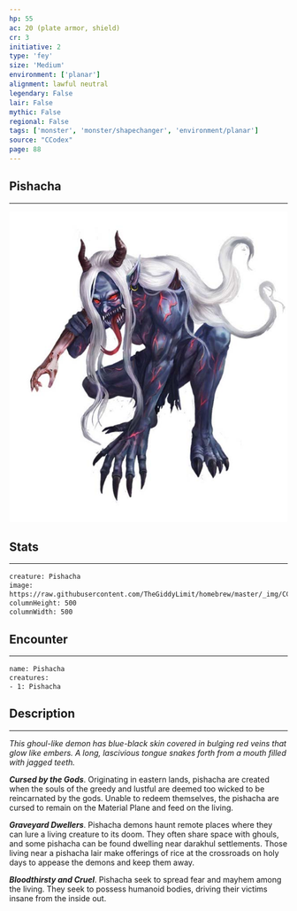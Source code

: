 ```yaml
---
hp: 55
ac: 20 (plate armor, shield)
cr: 3
initiative: 2
type: 'fey'    
size: 'Medium'
environment: ['planar']
alignment: lawful neutral
legendary: False
lair: False
mythic: False
regional: False
tags: ['monster', 'monster/shapechanger', 'environment/planar']
source: "CCodex"
page: 88
---
```


## Pishacha
---

![|600](https://raw.githubusercontent.com/TheGiddyLimit/homebrew/master/_img/CCodex/pishacha.jpg)

## Stats
---

```statblock
creature: Pishacha
image: https://raw.githubusercontent.com/TheGiddyLimit/homebrew/master/_img/CCodex/pishacha_token.png
columnHeight: 500
columnWidth: 500
```

## Encounter
---

```encounter-table
name: Pishacha
creatures:
- 1: Pishacha
```

## Description
---
_This ghoul-like demon has blue-black skin covered in bulging red veins that glow like embers. A long, lascivious tongue snakes forth from a mouth filled with jagged teeth._

**_Cursed by the Gods_**. Originating in eastern lands, pishacha are created when the souls of the greedy and lustful are deemed too wicked to be reincarnated by the gods. Unable to redeem themselves, the pishacha are cursed to remain on the Material Plane and feed on the living.


**_Graveyard Dwellers_**. Pishacha demons haunt remote places where they can lure a living creature to its doom. They often share space with ghouls, and some pishacha can be found dwelling near darakhul settlements. Those living near a pishacha lair make offerings of rice at the crossroads on holy days to appease the demons and keep them away.


**_Bloodthirsty and Cruel_**. Pishacha seek to spread fear and mayhem among the living. They seek to possess humanoid bodies, driving their victims insane from the inside out.






